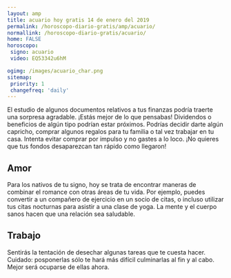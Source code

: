 ```yaml
---
layout: amp
title: acuario hoy gratis 14 de enero del 2019 
permalink: /horoscopo-diario-gratis/amp/acuario/
normallink: /horoscopo-diario-gratis/acuario/
home: FALSE
horoscopo:
 signo: acuario
 video: EQ53342u6hM

ogimg: /images/acuario_char.png
sitemap:
 priority: 1
 changefreq: 'daily'
---
```



El estudio de algunos documentos relativos a tus finanzas podría traerte una sorpresa agradable. ¡Estás mejor de lo que pensabas! Dividendos o beneficios de algún tipo podrían estar próximos. Podrías decidir darte algún capricho, comprar algunos regalos para tu familia o tal vez trabajar en tu casa. Intenta evitar comprar por impulso y no gastes a lo loco. ¡No quieres que tus fondos desaparezcan tan rápido como llegaron!

## Amor

Para los nativos de tu signo, hoy se trata de encontrar maneras de combinar el romance con otras áreas de tu vida. Por ejemplo, puedes convertir a un compañero de ejercicio en un socio de citas, o incluso utilizar tus citas nocturnas para asistir a una clase de yoga. La mente y el cuerpo sanos hacen que una relación sea saludable.

## Trabajo

Sentirás la tentación de desechar algunas tareas que te cuesta hacer. Cuidado: posponerlas sólo te hará más difícil culminarlas al fin y al cabo. Mejor será ocuparse de ellas ahora.